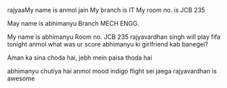 rajyaaMy name is anmol jain
My branch is IT
My room no. is JCB 235

May name is abhimanyu
Branch MECH ENGG.

My name is abhimanyu
Room no. JCB 235
rajyavardhan singh will play fifa tonight
anmol what was ur score 
abhimanyu ki girlfriend kab banegei?

Aman ka sina choda hai, jebh mein paisa thoda hai

abhimanyu chutiya hai
anmol mood indigo flight sei jaega
rajyavardhan is awesome

